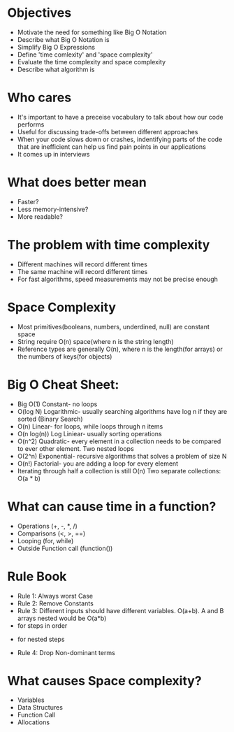 # Objectives

- Motivate the need for something like Big O Notation
- Describe what Big O Notation is
- Simplify Big O Expressions
- Define 'time comlexity' and 'space complexity'
- Evaluate the time complexity and space complexity
- Describe what algorithm is

# Who cares

- It's important to have a preceise vocabulary to talk about how our code performs
- Useful for discussing trade-offs between different approaches
- When your code slows down or crashes, indentifying parts of the code that are inefficient can help us find pain points in our applications
- It comes up in interviews

# What does better mean

- Faster?
- Less memory-intensive?
- More readable?

# The problem with time complexity

- Different machines will record different times
- The same machine will record different times
- For fast algorithms, speed measurements may not be precise enough

# Space Complexity

- Most primitives(booleans, numbers, underdined, null) are constant space
- String require O(n) space(where n is the string length)
- Reference types are generally O(n), where n is the length(for arrays) or the numbers of keys(for objects)

# Big O Cheat Sheet:

- Big O(1) Constant- no loops
- O(log N) Logarithmic- usually searching algorithms have log n if they are sorted (Binary Search)
- O(n) Linear- for loops, while loops through n items
- O(n log(n)) Log Liniear- usually sorting operations
- O(n^2) Quadratic- every element in a collection needs to be compared to ever other element. Two nested loops
- O(2^n) Exponential- recursive algorithms that solves a problem of size N
- O(n!) Factorial- you are adding a loop for every element
- Iterating through half a collection is still O(n)
  Two separate collections: O(a \* b)

# What can cause time in a function?

- Operations (+, -, \*, /)
- Comparisons (<, >, ==)
- Looping (for, while)
- Outside Function call (function())

# Rule Book

- Rule 1: Always worst Case
- Rule 2: Remove Constants
- Rule 3: Different inputs should have different variables. O(a+b). A and B arrays nested would be O(a\*b)
- for steps in order

* for nested steps

- Rule 4: Drop Non-dominant terms

# What causes Space complexity?

- Variables
- Data Structures
- Function Call
- Allocations
